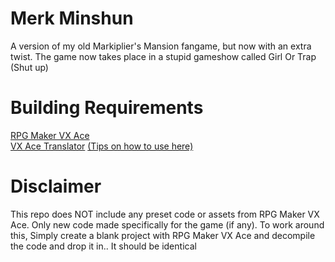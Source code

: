 # Merk Minshun
A version of my old Markiplier's Mansion fangame, but now with an extra twist. The game now takes place in a stupid gameshow called Girl Or Trap (Shut up)

# Building Requirements

[RPG Maker VX Ace](https://store.steampowered.com/app/220700)
\
[VX Ace Translator](https://github.com/AhmedAhmedEG/VX-Ace-Translator) [(Tips on how to use here)](https://github.com/AhmedAhmedEG/VX-Ace-Translator?tab=readme-ov-file#how-to-build)

# Disclaimer
This repo does NOT include any preset code or assets from RPG Maker VX Ace. Only new code made specifically for the game (if any). To work around this, Simply create a blank project with RPG Maker VX Ace and decompile the code and drop it in.. It should be identical